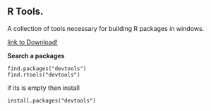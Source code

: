 ## R Tools.

A collection of tools necessary for building R packages in windows.

[link to Download!](https://cran.rstudio.com/bin/windows/Rtools/)

**Search a packages**

```
find.packages("devtools")
find.rtools("devtools")
```

if its is empty then install

```
install.packages("devtools")
```
